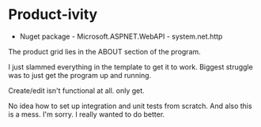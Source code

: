 # Product-ivity

- Nuget package - Microsoft.ASPNET.WebAPI
                - system.net.http

The product grid lies in the ABOUT section of the program.

I just slammed everything in the template to get it to work. Biggest struggle was to just get the program up and running. 

Create/edit isn't functional at all. only get. 

No idea how to set up integration and unit tests from scratch. And also this is a mess. I'm sorry. I really wanted to do better.
